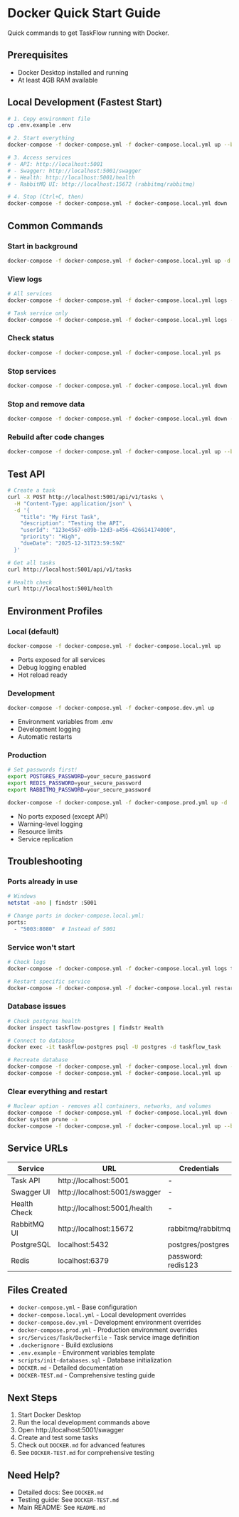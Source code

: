 # Docker Quick Start Guide

Quick commands to get TaskFlow running with Docker.

## Prerequisites

- Docker Desktop installed and running
- At least 4GB RAM available

## Local Development (Fastest Start)

```bash
# 1. Copy environment file
cp .env.example .env

# 2. Start everything
docker-compose -f docker-compose.yml -f docker-compose.local.yml up --build

# 3. Access services
# - API: http://localhost:5001
# - Swagger: http://localhost:5001/swagger
# - Health: http://localhost:5001/health
# - RabbitMQ UI: http://localhost:15672 (rabbitmq/rabbitmq)

# 4. Stop (Ctrl+C, then)
docker-compose -f docker-compose.yml -f docker-compose.local.yml down
```

## Common Commands

### Start in background
```bash
docker-compose -f docker-compose.yml -f docker-compose.local.yml up -d
```

### View logs
```bash
# All services
docker-compose -f docker-compose.yml -f docker-compose.local.yml logs -f

# Task service only
docker-compose -f docker-compose.yml -f docker-compose.local.yml logs -f task-service
```

### Check status
```bash
docker-compose -f docker-compose.yml -f docker-compose.local.yml ps
```

### Stop services
```bash
docker-compose -f docker-compose.yml -f docker-compose.local.yml down
```

### Stop and remove data
```bash
docker-compose -f docker-compose.yml -f docker-compose.local.yml down -v
```

### Rebuild after code changes
```bash
docker-compose -f docker-compose.yml -f docker-compose.local.yml up --build
```

## Test API

```bash
# Create a task
curl -X POST http://localhost:5001/api/v1/tasks \
  -H "Content-Type: application/json" \
  -d '{
    "title": "My First Task",
    "description": "Testing the API",
    "userId": "123e4567-e89b-12d3-a456-426614174000",
    "priority": "High",
    "dueDate": "2025-12-31T23:59:59Z"
  }'

# Get all tasks
curl http://localhost:5001/api/v1/tasks

# Health check
curl http://localhost:5001/health
```

## Environment Profiles

### Local (default)
```bash
docker-compose -f docker-compose.yml -f docker-compose.local.yml up
```
- Ports exposed for all services
- Debug logging enabled
- Hot reload ready

### Development
```bash
docker-compose -f docker-compose.yml -f docker-compose.dev.yml up
```
- Environment variables from .env
- Development logging
- Automatic restarts

### Production
```bash
# Set passwords first!
export POSTGRES_PASSWORD=your_secure_password
export REDIS_PASSWORD=your_secure_password
export RABBITMQ_PASSWORD=your_secure_password

docker-compose -f docker-compose.yml -f docker-compose.prod.yml up -d
```
- No ports exposed (except API)
- Warning-level logging
- Resource limits
- Service replication

## Troubleshooting

### Ports already in use
```bash
# Windows
netstat -ano | findstr :5001

# Change ports in docker-compose.local.yml:
ports:
  - "5003:8080"  # Instead of 5001
```

### Service won't start
```bash
# Check logs
docker-compose -f docker-compose.yml -f docker-compose.local.yml logs task-service

# Restart specific service
docker-compose -f docker-compose.yml -f docker-compose.local.yml restart task-service
```

### Database issues
```bash
# Check postgres health
docker inspect taskflow-postgres | findstr Health

# Connect to database
docker exec -it taskflow-postgres psql -U postgres -d taskflow_task

# Recreate database
docker-compose -f docker-compose.yml -f docker-compose.local.yml down -v
docker-compose -f docker-compose.yml -f docker-compose.local.yml up
```

### Clear everything and restart
```bash
# Nuclear option - removes all containers, networks, and volumes
docker-compose -f docker-compose.yml -f docker-compose.local.yml down -v
docker system prune -a
docker-compose -f docker-compose.yml -f docker-compose.local.yml up --build
```

## Service URLs

| Service | URL | Credentials |
|---------|-----|-------------|
| Task API | http://localhost:5001 | - |
| Swagger UI | http://localhost:5001/swagger | - |
| Health Check | http://localhost:5001/health | - |
| RabbitMQ UI | http://localhost:15672 | rabbitmq/rabbitmq |
| PostgreSQL | localhost:5432 | postgres/postgres |
| Redis | localhost:6379 | password: redis123 |

## Files Created

- `docker-compose.yml` - Base configuration
- `docker-compose.local.yml` - Local development overrides
- `docker-compose.dev.yml` - Development environment overrides
- `docker-compose.prod.yml` - Production environment overrides
- `src/Services/Task/Dockerfile` - Task service image definition
- `.dockerignore` - Build exclusions
- `.env.example` - Environment variables template
- `scripts/init-databases.sql` - Database initialization
- `DOCKER.md` - Detailed documentation
- `DOCKER-TEST.md` - Comprehensive testing guide

## Next Steps

1. Start Docker Desktop
2. Run the local development commands above
3. Open http://localhost:5001/swagger
4. Create and test some tasks
5. Check out `DOCKER.md` for advanced features
6. See `DOCKER-TEST.md` for comprehensive testing

## Need Help?

- Detailed docs: See `DOCKER.md`
- Testing guide: See `DOCKER-TEST.md`
- Main README: See `README.md`
